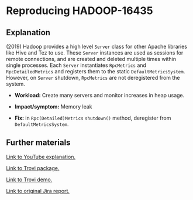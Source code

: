 # Reproducing HADOOP-16435

## Explanation

(2019) Hadoop provides a high level `Server` class for other Apache libraries like Hive and Tez to use. These `Server` instances are used as sessions for remote connections, and are created and deleted multiple times within single processes. Each `Server` instantiates `RpcMetrics` and `RpcDetailedMetrics` and registers them to the static `DefaultMetricsSystem`. However, on `Server` shutdown, `RpcMetrics` are not deregistered from the system.

- **Workload:** Create many servers and monitor increases in heap usage.

- **Impact/symptom:** Memory leak

- **Fix:** in `Rpc(Detailed)Metrics` `shutdown()` method, deregister from `DefaultMetricsSystem`.

## Further materials

[Link to YouTube explanation.](https://youtu.be/Os8tEE-gDlY)

[Link to Trovi package.](https://www.chameleoncloud.org/experiment/share/87417dd3-c55a-4081-8a3e-07c421846c68)

[Link to Trovi demo.](https://youtu.be/zyn6EioK3vY)

[Link to original Jira report.](https://issues.apache.org/jira/browse/HADOOP-16435)
